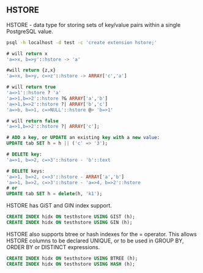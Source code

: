 HSTORE
-

HSTORE - data type for storing sets of key/value pairs
within a single PostgreSQL value. 

````sh
psql -h localhost -d test -c 'create extension hstore;'
````

````sql
# will return x
'a=>x, b=>y'::hstore -> 'a'

#will return {z,x}
'a=>x, b=>y, c=>z'::hstore -> ARRAY['c','a']

# will return true
'a=>1'::hstore ? 'a'
'a=>1,b=>2'::hstore ?& ARRAY['a','b']
'a=>1,b=>2'::hstore ?| ARRAY['b','c']
'a=>b, b=>1, c=>NULL'::hstore @> 'b=>1'

# will return false
'a=>1,b=>2'::hstore ?| ARRAY['c'];
````

````sql
# ADD a key, or UPDATE an existing key with a new value:
UPDATE tab SET h = h || ('c' => '3');

# DELETE key:
'a=>1, b=>2, c=>3'::hstore - 'b'::text

# DELETE keys:
'a=>1, b=>2, c=>3'::hstore - ARRAY['a','b']
'a=>1, b=>2, c=>3'::hstore - 'a=>4, b=>2'::hstore
# or
UPDATE tab SET h = delete(h, 'k1');
````

HSTORE has GiST and GIN index support.

````sql
CREATE INDEX hidx ON testhstore USING GIST (h);
CREATE INDEX hidx ON testhstore USING GIN (h);
````

HSTORE also supports btree or hash indexes for the = operator.
This allows HSTORE columns to be declared UNIQUE, or to be used in GROUP BY, ORDER BY or DISTINCT expressions. 

````sql
CREATE INDEX hidx ON testhstore USING BTREE (h);
CREATE INDEX hidx ON testhstore USING HASH (h);
````
